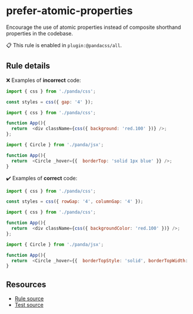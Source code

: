 [//]: # (This file is generated by eslint-docgen. Do not edit it directly.)

# prefer-atomic-properties

Encourage the use of atomic properties instead of composite shorthand properties in the codebase.

📋 This rule is enabled in `plugin:@pandacss/all`.

## Rule details

❌ Examples of **incorrect** code:
```js
import { css } from './panda/css';

const styles = css({ gap: '4' });

import { css } from './panda/css';

function App(){
  return  <div className={css({ background: 'red.100' })} />;
};

import { Circle } from './panda/jsx';

function App(){
  return  <Circle _hover={{  borderTop: 'solid 1px blue' }} />;
}
```

✔️ Examples of **correct** code:
```js
import { css } from './panda/css';

const styles = css({ rowGap: '4', columnGap: '4' });

import { css } from './panda/css';

function App(){
  return  <div className={css({ backgroundColor: 'red.100' })} />;
};

import { Circle } from './panda/jsx';

function App(){
  return  <Circle _hover={{  borderTopStyle: 'solid', borderTopWidth: '1px', borderTopColor: 'blue' }} />;
}
```

## Resources

* [Rule source](/plugin/src/rules/prefer-atomic-properties.ts)
* [Test source](/tests/prefer-atomic-properties.test.ts)
